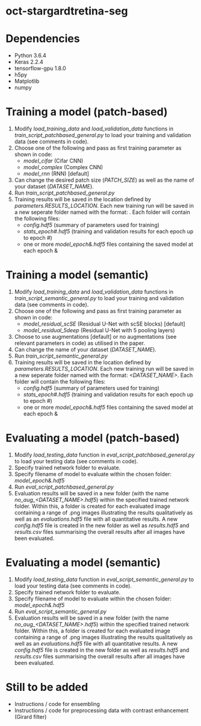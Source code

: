 # oct-stargardtretina-seg

# Dependencies
* Python 3.6.4
* Keras 2.2.4
* tensorflow-gpu 1.8.0
* h5py
* Matplotlib
* numpy

# Training a model (patch-based)
1. Modify *load_training_data* and *load_validation_data* functions in *train_script_patchbased_general.py* to load your training and validation data (see comments in code).
2. Choose one of the following and pass as first training parameter as shown in code:
    * *model_cifar* (Cifar CNN)
    * *model_complex* (Complex CNN)
    * *model_rnn* (RNN) [default]
3. Can change the desired patch size (*PATCH_SIZE*) as well as the name of your dataset (*DATASET_NAME*).
4. Run *train_script_patchbased_general.py*
5. Training results will be saved in the location defined by *parameters.RESULTS_LOCATION*. Each new training run will be saved in a new seperate folder named with the format: 
*<timestamp>_<model name>_<dataset name>*. Each folder will contain the following files:
    * *config.hdf5* (summary of parameters used for training)
    * *stats_epoch#.hdf5* (training and validation results for each epoch up to epoch #)
    * one or more *model_epoch&.hdf5* files containing the saved model at each epoch &
  
# Training a model (semantic)
1. Modify *load_training_data* and *load_validation_data* functions in *train_script_semantic_general.py* to load your training and validation data (see comments in code).
2. Choose one of the following and pass as first training parameter as shown in code:
    * *model_residual_scSE* (Residual U-Net with scSE blocks) [default]
    * *model_residual_5deep* (Residual U-Net with 5 pooling layers)
3. Choose to use augmentations [default] or no augmentations (see relevant parameters in code) as utilised in the paper.
4. Can change the name of your dataset (*DATASET_NAME*).
5. Run *train_script_semantic_general.py*
6. Training results will be saved in the location defined by *parameters.RESULTS_LOCATION*. Each new training run will be saved in a new seperate folder named with the format: 
*<timestamp>_<model name>_<DATASET_NAME>*. Each folder will contain the following files:
    * *config.hdf5* (summary of parameters used for training)
    * *stats_epoch#.hdf5* (training and validation results for each epoch up to epoch #)
    * one or more *model_epoch&.hdf5* files containing the saved model at each epoch &
  
# Evaluating a model (patch-based)
1. Modify *load_testing_data* function in *eval_script_patchbased_general.py* to load your testing data (see comments in code).
2. Specify trained network folder to evaluate.
3. Specify filename of model to evaluate within the chosen folder: *model_epoch&.hdf5*
4. Run *eval_script_patchbased_general.py*
5. Evaluation results will be saved in a new folder (with the name *no_aug_<DATASET_NAME>.hdf5*) within the specified trained network folder. Within this, a folder is created for each evaluated image containing a range of .png images illustrating the results qualitatively as well as an *evaluations.hdf5* file with all quantitative results. A new *config.hdf5* file is created in the new folder as well as *results.hdf5* and *results.csv* files summarising the overall results after all images have been evaluated.
  
# Evaluating a model (semantic)
1. Modify *load_testing_data* function in *eval_script_semantic_general.py* to load your testing data (see comments in code).
2. Specify trained network folder to evaluate.
3. Specify filename of model to evaluate within the chosen folder: *model_epoch&.hdf5*
4. Run *eval_script_semantic_general.py*
5. Evaluation results will be saved in a new folder (with the name *no_aug_<DATASET_NAME>.hdf5*) within the specified trained network folder. Within this, a folder is created for each evaluated image containing a range of .png images illustrating the results qualitatively as well as an *evaluations.hdf5* file with all quantitative results. A new *config.hdf5* file is created in the new folder as well as *results.hdf5* and *results.csv* files summarising the overall results after all images have been evaluated.

# Still to be added
* Instructions / code for ensembling
* Instructions / code for preprocessing data with contrast enhancement (Girard filter)
